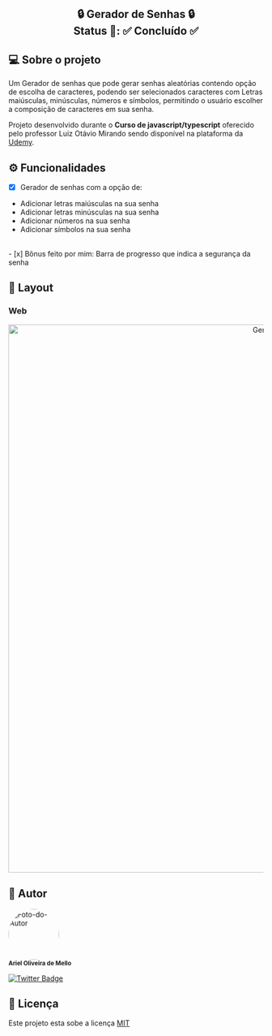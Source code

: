 <h2 align="center">
	🔒️ Gerador de Senhas 🔒️<br>
	  Status 🚧: ✅ Concluído ✅
</h2>

## 💻 Sobre o projeto

Um Gerador de senhas que pode gerar senhas aleatórias contendo opção de escolha de caracteres, podendo ser selecionados caracteres com Letras maiúsculas, minúsculas, números e símbolos, permitindo o usuário escolher a composição de caracteres em sua senha.


Projeto desenvolvido durante o **Curso de javascript/typescript** oferecido pelo professor Luiz Otávio Mirando sendo disponível na plataforma da [Udemy](https://www.udemy.com/course/curso-de-javascript-moderno-do-basico-ao-avancado/).

## ⚙️ Funcionalidades

- [x] Gerador de senhas com a opção de:
- Adicionar letras maiúsculas na sua senha
- Adicionar letras minúsculas na sua senha
- Adicionar números na sua senha
- Adicionar símbolos na sua senha
 <br>
 - [x] Bônus feito por mim: Barra de progresso que indica a segurança da senha


## 🎨 Layout

### Web
<p align="center" style="display: flex; align-items: flex-start; justify-content: center;">
  <img alt="Gerador-de-senhas" src="https://s10.gifyu.com/images/gerador-senhas.gif" width="1080px">
</p>

## 🦸 Autor
 <img style="border-radius: 50%;" src="https://media-exp1.licdn.com/dms/image/C4E03AQFATecIIyJX-w/profile-displayphoto-shrink_800_800/0/1640814567518?e=1648684800&v=beta&t=2lAVIltvzGT_gH5mZvGpzjQAjrS-lzbOqvCVO5dAchQ" width="100px;" alt="Foto-do-Autor">
 <br />
 <sub><b>Ariel Oliveira de Mello</b></sub>

[![Twitter Badge](https://img.shields.io/twitter/follow/Hellodarknes0?style=social)](https://twitter.com/Hellodarknes0)

## 📝  Licença

Este projeto esta sobe a licença [MIT](./LICENSE)